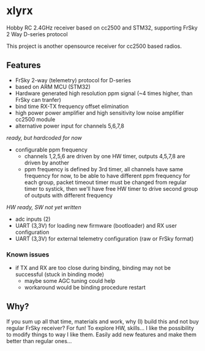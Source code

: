# xlyrx
Hobby RC 2.4GHz receiver based on cc2500 and STM32, supporting FrSky 2 Way D-series protocol

This project is another opensource receiver for cc2500 based radios.

## Features
- FrSky 2-way (telemetry) protocol for D-series
- based on ARM MCU (STM32)
- Hardware generated high resolution ppm signal (~4 times higher, than FrSky can tranfer)
- bind time RX-TX frequency offset elimination
- high power power amplifier and high sensitivity low noise amplifier cc2500 module
- alternative power input for channels 5,6,7,8

*ready, but hardcoded for now*
- configurable ppm frequency
	- channels 1,2,5,6 are driven by one HW timer, outputs 4,5,7,8 are driven by another
	- ppm frequency is defined by 3rd timer, all channels have same frequency for now, to be able to have different ppm frequency for each group, packet timeout timer must be changed from regular timer to systick, then we'll have free HW timer to drive second group of outputs with different frequency

*HW ready, SW not yet written*
- adc inputs (2)
- UART (3,3V) for loading new firmware (bootloader) and RX user configuration
- UART (3,3V) for external telemetry configuration (raw or FrSky format)

### Known issues
- if TX and RX are too close during binding, binding may not be successful (stuck in binding mode)
	- maybe some AGC tuning could help
	- workaround would be binding procedure restart


## Why?
If you sum up all that time, materials and work, why (I) build this and not buy regular FrSky receiver? For fun! To explore HW, skills... I like the possibility to modify things to way I like them. Easily add new features and make them better than regular ones...

